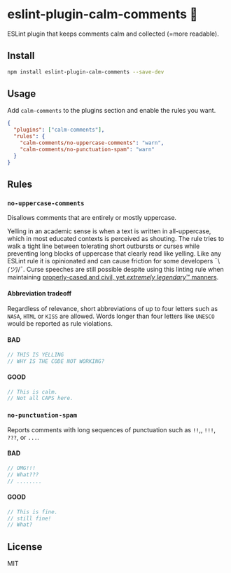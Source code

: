 # eslint-plugin-calm-comments 💌

ESLint plugin that keeps comments calm and collected (=more readable).

## Install

```bash
npm install eslint-plugin-calm-comments --save-dev
```

## Usage

Add `calm-comments` to the plugins section and enable the rules you want.

```json
{
  "plugins": ["calm-comments"],
  "rules": {
    "calm-comments/no-uppercase-comments": "warn",
    "calm-comments/no-punctuation-spam": "warn"
  }
}
```

## Rules

### `no-uppercase-comments`
Disallows comments that are entirely or mostly uppercase.

Yelling in an academic sense is when a text is written in all-uppercase, which
in most educated contexts is perceived as shouting. The rule tries to walk a
tight line between tolerating short outbursts or curses while preventing long
blocks of uppercase that clearly read like yelling. Like any ESLint rule it is
opinionated and can cause friction for some developers ¯\\_(ツ)_/¯. Curse speeches are still possible despite using this linting rule when maintaining [properly-cased and civil, yet *extremely legendary*™️ manners](https://github.com/gco/xee/blob/4fa3a6d609dd72b8493e52a68f316f7a02903276/XeePhotoshopLoader.m#L108).

#### Abbreviation tradeoff
Regardless of relevance, short abbreviations of up to four
letters such as `NASA`, `HTML` or `KISS` are allowed. Words longer than four
letters like `UNESCO` would be reported as rule violations.

#### BAD
```js
// THIS IS YELLING
// WHY IS THE CODE NOT WORKING?
```

#### GOOD
```js
// This is calm.
// Not all CAPS here.
```

### `no-punctuation-spam`
Reports comments with long sequences of punctuation such as `!!`,, `!!!`, `???`, or `...`.

#### BAD
```js
// OMG!!!
// What???
// ........
```

#### GOOD
```js
// This is fine.
// still fine!
// What?
```

## License

MIT
